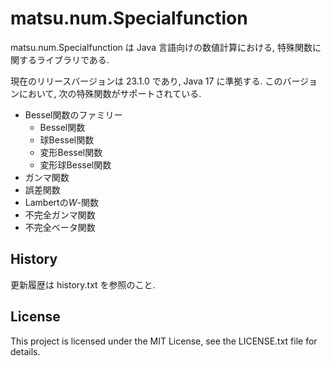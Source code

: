 # matsu.num.Specialfunction
matsu.num.Specialfunction は Java 言語向けの数値計算における, 特殊関数に関するライブラリである.

現在のリリースバージョンは 23.1.0 であり, Java 17 に準拠する.
このバージョンにおいて, 次の特殊関数がサポートされている.

- Bessel関数のファミリー
  - Bessel関数
  - 球Bessel関数
  - 変形Bessel関数
  - 変形球Bessel関数
- ガンマ関数
- 誤差関数
- Lambertの*W*-関数
- 不完全ガンマ関数
- 不完全ベータ関数

## History
更新履歴は history.txt を参照のこと.

## License

This project is licensed under the MIT License, see the LICENSE.txt file for details.
